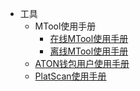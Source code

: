- 工具
	- MTool使用手册
		- [在线MTool使用手册](/zh-cn/Tool/[Chinese-Simplified]-在线MTool使用手册.md)
		- [离线MTool使用手册](/zh-cn/Tool/[Chinese-Simplified]-离线MTool使用手册.md)
	- [ATON钱包用户使用手册](/zh-cn/Tool/[Chinese-Simplified]-ATON钱包用户使用手册.md)
	- [PlatScan使用手册](/zh-cn/Tool/[Chinese-Simplified]-PlatScan浏览器用户手册.md)

